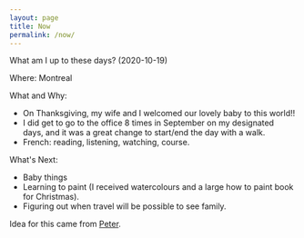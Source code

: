 ```yaml
---
layout: page
title: Now
permalink: /now/
---
```


What am I up to these days? (2020-10-19)

Where: Montreal

What and Why: 

- On Thanksgiving, my wife and I welcomed our lovely baby to this world!!
- I did get to go to the office 8 times in September on my designated days, and it was a great change to start/end the day with a walk.
- French: reading, listening, watching, course.

What's Next:

- Baby things
- Learning to paint (I received watercolours and a large how to paint book for Christmas).
- Figuring out when travel will be possible to see family.

Idea for this came from [Peter](https://ruk.ca/content/what-am-i-doing-now "What am I doing /now").